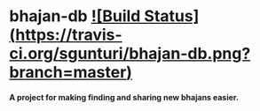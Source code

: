 bhajan-db [![Build Status] (https://travis-ci.org/sgunturi/bhajan-db.png?branch=master)](https://travis-ci.org/sgunturi/bhajan-db)
=========

#### A project for making finding and sharing new bhajans easier.
